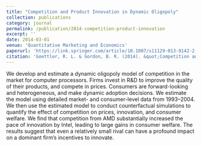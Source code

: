 ```yaml
---
title: "Competition and Product Innovation in Dynamic Oligopoly"
collection: publications
category: journal
permalink: /publication/2014-competition-product-innovation
excerpt: ''
date: 2014-03-01
venue: 'Quantitative Marketing and Economics'
paperurl: 'https://link.springer.com/article/10.1007/s11129-013-9142-2'
citation: 'Goettler, R. L. & Gordon, B. R. (2014). &quot;Competition and Product Innovation in Dynamic Oligopoly.&quot; <i>Quantitative Marketing and Economics</i>. 12(1), 1-42.'
---
```


We develop and estimate a dynamic oligopoly model of competition in the market for computer processors. Firms invest in R&D to improve the quality of their products, and compete in prices. Consumers are forward-looking and heterogeneous, and make dynamic adoption decisions. We estimate the model using detailed market- and consumer-level data from 1993–2004. We then use the estimated model to conduct counterfactual simulations to quantify the effect of competition on prices, innovation, and consumer welfare. We find that competition from AMD substantially increased the pace of innovation by Intel, leading to large gains in consumer welfare. The results suggest that even a relatively small rival can have a profound impact on a dominant firm’s incentives to innovate.